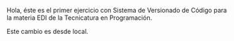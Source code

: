 ﻿Hola, éste es el primer ejercicio con Sistema de Versionado de Código para la materia EDI de la Tecnicatura en Programación.


Este cambio es desde local.